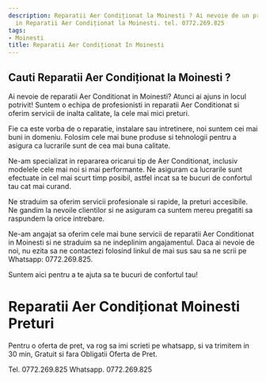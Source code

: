 ```yaml
---
description: Reparatii Aer Condiționat la Moinesti ? Ai nevoie de un profesionist
  in Reparatii Aer Condiționat la Moinesti. tel. 0772.269.825
tags:
- Moinesti
title: Reparatii Aer Condiționat In Moinesti
---
```



## Cauti Reparatii Aer Condiționat la Moinesti ?

Ai nevoie de reparatii Aer Conditionat in Moinesti?  Atunci ai ajuns in locul potrivit! Suntem o echipa de profesionisti in reparatii Aer Conditionat si oferim servicii de inalta calitate, la cele mai mici preturi. 

Fie ca este vorba de o reparatie, instalare sau intretinere, noi suntem cei mai buni in domeniu. Folosim cele mai bune produse si tehnologii pentru a asigura ca lucrarile sunt de cea mai buna calitate. 

Ne-am specializat in repararea oricarui tip de Aer Conditionat, inclusiv modelele cele mai noi si mai performante. Ne asiguram ca lucrarile sunt efectuate in cel mai scurt timp posibil, astfel incat sa te bucuri de confortul tau cat mai curand. 

Ne straduim sa oferim servicii profesionale si rapide, la preturi accesibile. Ne gandim la nevoile clientilor si ne asiguram ca suntem mereu pregatiti sa raspundem la orice intrebare. 

Ne-am angajat sa oferim cele mai bune servicii de reparatii Aer Conditionat in Moinesti si ne straduim sa ne indeplinim angajamentul. Daca ai nevoie de noi, nu ezita sa ne contactezi folosind linkul de mai sus sau sa ne scrii pe Whatsapp: 0772.269.825. 

Suntem aici pentru a te ajuta sa te bucuri de confortul tau!

# Reparatii Aer Condiționat Moinesti Preturi
Pentru o oferta de pret, va rog sa imi scrieti pe whatsapp, si va trimitem in 30 min, Gratuit si fara Obligatii Oferta de Pret.

Tel. 0772.269.825
Whatsapp. 0772.269.825